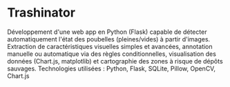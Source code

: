 # Trashinator
Développement d'une web app en Python (Flask) capable de détecter automatiquement l'état des poubelles (pleines/vides) à partir d'images. 
Extraction de caractéristiques visuelles simples et avancées, annotation manuelle ou automatique via des règles conditionnelles, visualisation des données (Chart.js, matplotlib) et cartographie des zones à risque de dépôts sauvages.
Technologies utilisées : Python, Flask, SQLite, Pillow, OpenCV, Chart.js
